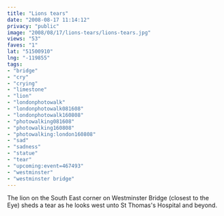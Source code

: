 ```yaml
---
title: "Lions tears"
date: "2008-08-17 11:14:12"
privacy: "public"
image: "2008/08/17/lions-tears/lions-tears.jpg"
views: "53"
faves: "1"
lat: "51500910"
lng: "-119855"
tags:
- "bridge"
- "cry"
- "crying"
- "limestone"
- "lion"
- "londonphotowalk"
- "londonphotowalk081608"
- "londonphotowalk160808"
- "photowalking081608"
- "photowalking160808"
- "photowalking:london160808"
- "sad"
- "sadness"
- "statue"
- "tear"
- "upcoming:event=467493"
- "westminster"
- "westminster bridge"
---
```

The lion on the South East corner on Westminster Bridge (closest to the Eye) sheds a tear as he looks west unto St Thomas's Hospital and beyond.<a href="/photos/2008/08/17/lions-tears"></a>
